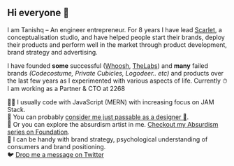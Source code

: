 ## Hi everyone 👋

I am Tanishq – An engineer entrepreneur. For 8 years I have lead [Scarlet](https://bescarlet.com), a conceptualisation studio, and have helped people start their brands, deploy their products and perform well in the market through product development, brand strategy and advertising.

I have founded **some** successful ([Whoosh](https://wearwhoosh.com), [TheLabs](https://thelabs.in)) and **many** failed brands _(Codecostume, Private Cubicles, Logodeer.. etc)_ and products over the last few years as I experimented with various aspects of life. Currently ⏱ I am working as a Partner & CTO at 2268

👨‍💻 I usually code with JavaScript (MERN) with increasing focus on JAM Stack.  
🕺 You can probably [consider me just passable as a designer 🤭](https://www.behance.net/tanishqsh).  
🎨 Or you can explore the absurdism artist in me. [Checkout my Absurdism series on Foundation](https://foundation.app/@tanishq).\
🧠 I can be handy with brand strategy, psychological understanding of consumers and brand positioning.  
🐦 [Drop me a message on Twitter](https://twitter.com/tanishqxyz)
